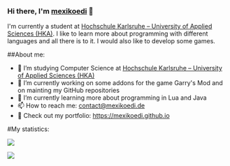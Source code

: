 ### Hi there, I'm [mexikoedi](https://mexikoedi.github.io) 👋

I'm currently a student at [Hochschule Karlsruhe – University of Applied Sciences (HKA)](https://www.h-ka.de/en).
I like to learn more about programming with different languages and all there is to it. I would also like to develop some games.

##About me:

- 🚀 I’m studying Computer Science at [Hochschule Karlsruhe – University of Applied Sciences (HKA)](https://www.h-ka.de/en)
- 🔭 I’m currently working on some addons for the game Garry's Mod and on mainting my GitHub repositories
- 🌱 I’m currently learning more about programming in Lua and Java
- 📫 How to reach me: contact@mexikoedi.de
- 📝 Check out my portfolio: https://mexikoedi.github.io

#My statistics:

![](https://github-readme-stats.vercel.app/api?username=mexikoedi&show_icons=true&include_all_commits=true&theme=github_dark)

![](https://github-readme-stats.vercel.app/api/top-langs/?username=mexikoedi&langs_count=10&layout=compact&theme=github_dark)
